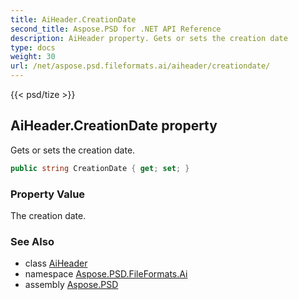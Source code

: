 ```yaml
---
title: AiHeader.CreationDate
second_title: Aspose.PSD for .NET API Reference
description: AiHeader property. Gets or sets the creation date
type: docs
weight: 30
url: /net/aspose.psd.fileformats.ai/aiheader/creationdate/
---
```

{{< psd/tize >}}
## AiHeader.CreationDate property

Gets or sets the creation date.

```csharp
public string CreationDate { get; set; }
```

### Property Value

The creation date.

### See Also

* class [AiHeader](../)
* namespace [Aspose.PSD.FileFormats.Ai](../../aiheader/)
* assembly [Aspose.PSD](../../../)


